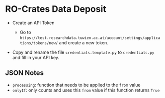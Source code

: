 # RO-Crates Data Deposit


- Create an API Token
    - Go to `https://test.researchdata.tuwien.ac.at/account/settings/applications/tokens/new/` and create a new token.

- Copy and rename the file `credentials.template.py` to `credentials.py` and fill in your API key.


## JSON Notes

- `processing`: function that needs to be applied to the `from` value
- `onlyIf`: only counts and uses this `from` value if this function returns `True`